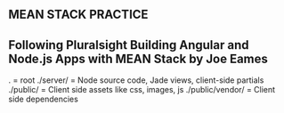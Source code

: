 MEAN STACK PRACTICE
---
Following Pluralsight Building Angular and Node.js Apps with MEAN Stack by Joe Eames
---
. = root
./server/   = Node source code, Jade views, client-side partials
./public/   = Client side assets like css, images, js
./public/vendor/ = Client side dependencies
